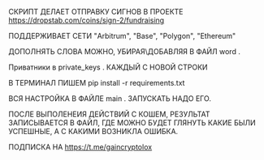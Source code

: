 
СКРИПТ ДЕЛАЕТ ОТПРАВКУ СИГНОВ В ПРОЕКТЕ https://dropstab.com/coins/sign-2/fundraising

ПОДДЕРЖИВАЕТ СЕТИ "Arbitrum", "Base", "Polygon", "Ethereum"

ДОПОЛНЯТЬ СЛОВА МОЖНО, УБИРАЯ\ДОБАВЛЯЯ В ФАЙЛ word .


Приватники в private_keys . КАЖДЫЙ С НОВОЙ СТРОКИ

В ТЕРМИНАЛ ПИШЕМ pip install -r requirements.txt

ВСЯ НАСТРОЙКА В ФАЙЛЕ main . ЗАПУСКАТЬ НАДО ЕГО.

ПОСЛЕ ВЫПОЛЕНЕИЯ ДЕЙСТВИЙ С КОШЕМ, РЕЗУЛЬТАТ ЗАПИСЫВАЕТСЯ В ФАЙЛ, ГДЕ МОЖНО БУДЕТ ГЛЯНУТЬ КАКИЕ БЫЛИ УСПЕШНЫЕ, А С КАКИМИ ВОЗНИКЛА ОШИБКА.

ПОДПИСКА НА https://t.me/gaincryptolox
